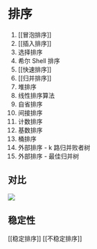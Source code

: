 # 排序
1. [[冒泡排序]]
2. [[插入排序]]
3. 选择排序
4. 希尔 Shell 排序
5. [[快速排序]]
6. [[归并排序]]
7. 堆排序
8. 线性排序算法
9. 自省排序
10. 间接排序
11. 计数排序
12. 基数排序
13. 桶排序
14. 外部排序 - k 路归并败者树
15. 外部排序 - 最佳归并树

## 对比
![](https://images2018.cnblogs.com/blog/1118296/201808/1118296-20180807190442195-1661839505.png)
## 稳定性
[[稳定排序]]
[[不稳定排序]]
##